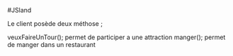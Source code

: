 #JSland

Le client posède deux méthose ;

veuxFaireUnTour(); permet de participer a une attraction
manger(); permet de manger dans un restaurant